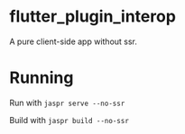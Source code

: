 # flutter_plugin_interop

A pure client-side app without ssr.

# Running

Run with `jaspr serve --no-ssr`

Build with `jaspr build --no-ssr`